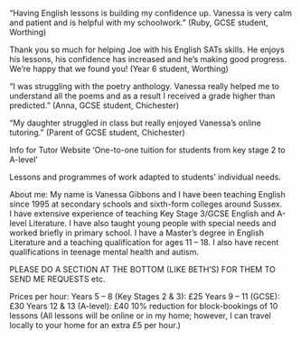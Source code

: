 “Having English lessons is building my confidence up.  Vanessa is very calm and patient and is helpful with my schoolwork.” (Ruby, GCSE student, Worthing)
 
Thank you so much for helping Joe with his English SATs skills.  He enjoys his lessons, his confidence has increased and he’s making good progress.  We’re happy that we found you! (Year 6 student, Worthing)
 
“I was struggling with the poetry anthology.  Vanessa really helped me to understand all the poems and as a result I received a grade higher than predicted.”  (Anna, GCSE student, Chichester)
 
“My daughter struggled in class but really enjoyed Vanessa’s online tutoring.” (Parent of GCSE student, Chichester)





Info for Tutor Website 
‘One-to-one tuition for students from key stage 2 to A-level’ 
 
 
Lessons and programmes of work adapted to students’ individual needs. 
 
 
About me: 
My name is Vanessa Gibbons and I have been teaching English since 1995 at secondary schools and sixth-form colleges around Sussex.   
I have extensive experience of teaching Key Stage 3/GCSE English and A-level Literature.  I have also taught young people with special needs and worked briefly in primary school. 
I have a Master’s degree in English Literature and a teaching qualification for ages 11 – 18.   I also have recent qualifications in teenage mental health and autism. 
 
PLEASE DO A SECTION AT THE BOTTOM (LIKE BETH’S) FOR THEM TO SEND ME REQUESTS etc. 
 
Prices per hour: 
Years 5 – 8 (Key Stages 2 & 3): £25 
Years 9 – 11 (GCSE): £30 
Years 12 & 13 (A-level): £40 
10% reduction for block-bookings of 10 lessons 
(All lessons will be online or in my home; however, I can travel locally to your home for an extra £5 per hour.) 